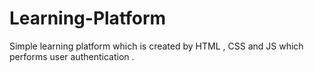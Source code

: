# Learning-Platform
Simple learning platform which is created by HTML , CSS  and JS which performs user authentication .
